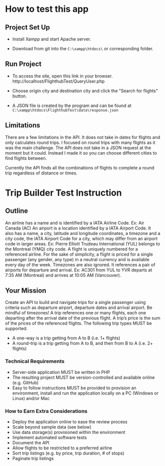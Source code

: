 # How to test this app

## Project Set Up

- Install Xampp and start Apache server.

- Download from git into the `C:\xampp\htdocs\` or corresponding folder.

## Run Project

- To access the site, open this link in your browser. http://localhost/FlighthubTest/QueryUser.php 

- Choose origin city and destination city and click the "Search for flights" button. 

- A JSON file is created by the program and can be found at `C:\xampp\htdocs\FlighthubTest\data\response.json`

## Limitations

There are a few limitations in the API. It does not take in dates for flights and only calculates round trips. I focused on round trips with many flights as it was the main challenge. The API does not take in a JSON request at the moment but it could. Instead I made it so you can choose different cities to find flights between. 

Currently the API finds all the combinations of flights to complete a round trip regardless of distance or times. 


# Trip Builder Test Instruction

## Outline 
An airline has a name and is identified by a IATA Airline Code.
Ex: Air Canada (AC)
An airport is a location identified by a IATA Airport Code. It also has a name, a city, latitude and
longitude coordinates, a timezone and a city code, the IATA Airport Code for a city, which may
differ from an airport code in larger areas.
Ex: Pierre Elliott Trudeau International (YUL) belongs to the Montreal (YMQ) city code.
A flight is uniquely numbered for a referenced airline. For the sake of simplicity, a flight is priced
for a single passenger (any gender, any type) in a neutral currency and is available every day of
the week. Timezones are also ignored. It references a pair of airports for departure and arrival.
Ex: AC301 from YUL to YVR departs at 7:35 AM (Montreal) and arrives at 10:05 AM (Vancouver).

## Your Mission

Create an API to build and navigate trips for a single passenger using criteria such as
departure airport, departure dates and arrival airport. Be mindful of timezones!
A trip references one or many flights, each one departing after the arrival date of the previous
flight. A trip’s price is the sum of the prices of the referenced flights.
The following trip types MUST be supported:
- A one-way is a trip getting from A to B (i.e. 1+ flights)
- A round-trip is a trip getting from A to B, and then from B to A (i.e. 2+ flights)


### Technical Requirements

- Server-side application MUST be written in PHP
- The resulting project MUST be version-controlled and available online (e.g. GitHub)
- Easy to follow instructions MUST be provided to provision an environment, install and run the application locally on a PC (Windows or Linux) and/or Mac

### How to Earn Extra Considerations

- Deploy the application online to ease the review process
- Scale beyond sample data (see below)
- Use data storage(s) provisioned within the environment
- Implement automated software tests
- Document the API
- Allow flights to be restricted to a preferred airline
- Sort trip listings (e.g. by price, trip duration, # of stops)
- Paginate trip listings

